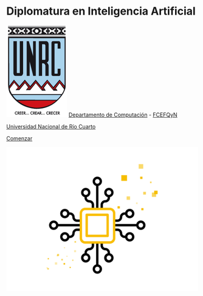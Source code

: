 # Diplomatura en Inteligencia Artificial

![](img/escudounrc.jpg ':id=cover-escudounrc')
[Departamento de Computación](https://dc.exa.unrc.edu.ar/) -
[FCEFQyN](https://www.exa.unrc.edu.ar/)

[Universidad Nacional de Río Cuarto](https://www.unrc.edu.ar/)


[Comenzar](README.md)

![cover image](img/IA-logo.svg)
